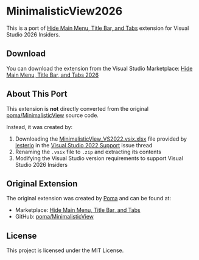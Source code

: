 # MinimalisticView2026

This is a port of [Hide Main Menu, Title Bar, and Tabs](https://marketplace.visualstudio.com/items?itemName=Poma.MinimalisticView) extension for Visual Studio 2026 Insiders.

## Download

You can download the extension from the Visual Studio Marketplace:
[Hide Main Menu, Title Bar, and Tabs 2026](https://marketplace.visualstudio.com/items?itemName=ChrisTorng.MinimalisticView)

## About This Port

This extension is **not** directly converted from the original [poma/MinimalisticView](https://github.com/poma/MinimalisticView) source code.

Instead, it was created by:
1. Downloading the [MinimalisticView_VS2022.vsix.xlsx](https://github.com/poma/MinimalisticView/files/8843494/MinimalisticView_VS2022.vsix.xlsx) file provided by [lesterlo](https://github.com/lesterlo) in the [Visual Studio 2022 Support](https://github.com/poma/MinimalisticView/issues/18) issue thread
2. Renaming the `.vsix` file to `.zip` and extracting its contents
3. Modifying the Visual Studio version requirements to support Visual Studio 2026 Insiders

## Original Extension

The original extension was created by [Poma](https://github.com/poma) and can be found at:
- Marketplace: [Hide Main Menu, Title Bar, and Tabs](https://marketplace.visualstudio.com/items?itemName=Poma.MinimalisticView)
- GitHub: [poma/MinimalisticView](https://github.com/poma/MinimalisticView)

## License

This project is licensed under the MIT License.
